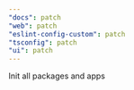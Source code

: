```yaml
---
"docs": patch
"web": patch
"eslint-config-custom": patch
"tsconfig": patch
"ui": patch
---
```


Init all packages and apps
